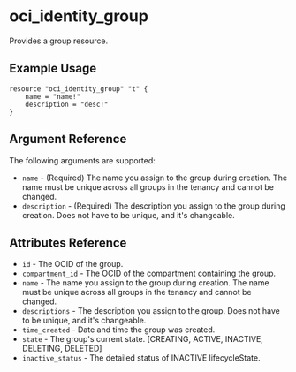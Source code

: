 # oci\_identity\_group

Provides a group resource.

## Example Usage

```
resource "oci_identity_group" "t" {
    name = "name!"
    description = "desc!"
}
```

## Argument Reference

The following arguments are supported:

* `name` - (Required) The name you assign to the group during creation. The name must be unique across all groups in the tenancy and cannot be changed.
* `description` - (Required) The description you assign to the group during creation. Does not have to be unique, and it's changeable.

## Attributes Reference
* `id` - The OCID of the group.
* `compartment_id` - The OCID of the compartment containing the group.
* `name` - The name you assign to the group during creation. The name must be unique across all groups in the tenancy and cannot be changed.
* `descriptions` - The description you assign to the group. Does not have to be unique, and it's changeable.
* `time_created` - Date and time the group was created.
* `state` - The group's current state. [CREATING, ACTIVE, INACTIVE, DELETING, DELETED]
* `inactive_status` - The detailed status of INACTIVE lifecycleState.
